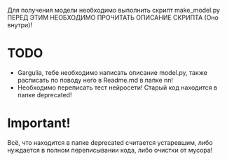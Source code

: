 Для получения модели необходимо выполнить скрипт make_model.py
ПЕРЕД ЭТИМ НЕОБХОДИМО ПРОЧИТАТЬ ОПИСАНИЕ СКРИПТА (Оно внутри)!

# TODO
 - Gargulia, тебе необходимо написать описание model.py, также расписать по поводу него в Readme.md в папке nn!
 - Необходимо переписать тест нейросети! Старый код находится в папке deprecated!
# Important!
Всё, что находится в папке deprecated считается устаревшим, либо нуждается в полном переписывании кода, либо очистки от мусора!